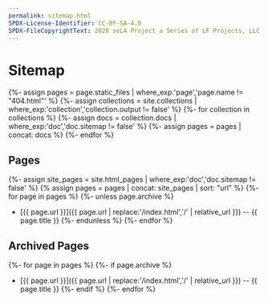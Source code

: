 ```yaml
---
permalink: sitemap.html
SPDX-License-Identifier: CC-BY-SA-4.0
SPDX-FileCopyrightText: 2020 seL4 Project a Series of LF Projects, LLC.
---
```


# Sitemap

{%- assign pages = page.static_files | where_exp:'page','page.name != "404.html"' %}
{%- assign collections = site.collections | where_exp:'collection','collection.output != false' %}
{%- for collection in collections %}
  {%- assign docs = collection.docs | where_exp:'doc','doc.sitemap != false' %}
  {%- assign pages = pages | concat: docs %}
{%- endfor %}

## Pages

{%- assign site_pages = site.html_pages | where_exp:'doc','doc.sitemap != false' %}
{% assign pages = pages | concat: site_pages | sort: "url" %}
{%- for page in pages %}
  {%- unless page.archive %}
- [{{ page.url }}]({{ page.url | replace:'/index.html','/' | relative_url }}) -- {{ page.title }}
  {%- endunless %}
{%- endfor %}

## Archived Pages

{%- for page in pages %}
  {%- if page.archive %}
- [{{ page.url }}]({{ page.url | replace:'/index.html','/' | relative_url }}) -- {{ page.title }}
  {%- endif %}
{%- endfor %}
